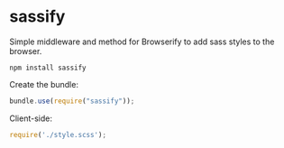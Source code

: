 # sassify #

Simple middleware and method for Browserify to add sass styles to the browser.

    npm install sassify

Create the bundle:
```javascript
bundle.use(require("sassify"));
```

Client-side:
```javascript
require('./style.scss');
```